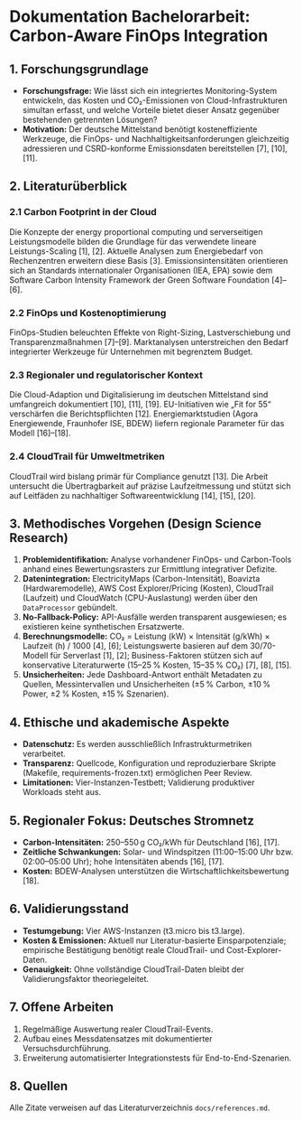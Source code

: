 # Dokumentation Bachelorarbeit: Carbon-Aware FinOps Integration

## 1. Forschungsgrundlage
- **Forschungsfrage:** Wie lässt sich ein integriertes Monitoring-System entwickeln, das Kosten und CO₂-Emissionen von Cloud-Infrastrukturen simultan erfasst, und welche Vorteile bietet dieser Ansatz gegenüber bestehenden getrennten Lösungen?
- **Motivation:** Der deutsche Mittelstand benötigt kosteneffiziente Werkzeuge, die FinOps- und Nachhaltigkeitsanforderungen gleichzeitig adressieren und CSRD-konforme Emissionsdaten bereitstellen [7], [10], [11].

## 2. Literaturüberblick
### 2.1 Carbon Footprint in der Cloud
Die Konzepte der energy proportional computing und serverseitigen Leistungsmodelle bilden die Grundlage für das verwendete lineare Leistungs-Scaling [1], [2]. Aktuelle Analysen zum Energiebedarf von Rechenzentren erweitern diese Basis [3]. Emissionsintensitäten orientieren sich an Standards internationaler Organisationen (IEA, EPA) sowie dem Software Carbon Intensity Framework der Green Software Foundation [4]–[6].

### 2.2 FinOps und Kostenoptimierung
FinOps-Studien beleuchten Effekte von Right-Sizing, Lastverschiebung und Transparenzmaßnahmen [7]–[9]. Marktanalysen unterstreichen den Bedarf integrierter Werkzeuge für Unternehmen mit begrenztem Budget.

### 2.3 Regionaler und regulatorischer Kontext
Die Cloud-Adaption und Digitalisierung im deutschen Mittelstand sind umfangreich dokumentiert [10], [11], [19]. EU-Initiativen wie „Fit for 55“ verschärfen die Berichtspflichten [12]. Energiemarktstudien (Agora Energiewende, Fraunhofer ISE, BDEW) liefern regionale Parameter für das Modell [16]–[18].

### 2.4 CloudTrail für Umweltmetriken
CloudTrail wird bislang primär für Compliance genutzt [13]. Die Arbeit untersucht die Übertragbarkeit auf präzise Laufzeitmessung und stützt sich auf Leitfäden zu nachhaltiger Softwareentwicklung [14], [15], [20].

## 3. Methodisches Vorgehen (Design Science Research)
1. **Problemidentifikation:** Analyse vorhandener FinOps- und Carbon-Tools anhand eines Bewertungsrasters zur Ermittlung integrativer Defizite.
2. **Datenintegration:** ElectricityMaps (Carbon-Intensität), Boavizta (Hardwaremodelle), AWS Cost Explorer/Pricing (Kosten), CloudTrail (Laufzeit) und CloudWatch (CPU-Auslastung) werden über den `DataProcessor` gebündelt.
3. **No-Fallback-Policy:** API-Ausfälle werden transparent ausgewiesen; es existieren keine synthetischen Ersatzwerte.
4. **Berechnungsmodelle:** CO₂ = Leistung (kW) × Intensität (g/kWh) × Laufzeit (h) / 1000 [4], [6]; Leistungswerte basieren auf dem 30/70-Modell für Serverlast [1], [2]; Business-Faktoren stützen sich auf konservative Literaturwerte (15–25 % Kosten, 15–35 % CO₂) [7], [8], [15].
5. **Unsicherheiten:** Jede Dashboard-Antwort enthält Metadaten zu Quellen, Messintervallen und Unsicherheiten (±5 % Carbon, ±10 % Power, ±2 % Kosten, ±15 % Szenarien).

## 4. Ethische und akademische Aspekte
- **Datenschutz:** Es werden ausschließlich Infrastrukturmetriken verarbeitet.
- **Transparenz:** Quellcode, Konfiguration und reproduzierbare Skripte (Makefile, requirements-frozen.txt) ermöglichen Peer Review.
- **Limitationen:** Vier-Instanzen-Testbett; Validierung produktiver Workloads steht aus.

## 5. Regionaler Fokus: Deutsches Stromnetz
- **Carbon-Intensitäten:** 250–550 g CO₂/kWh für Deutschland [16], [17].
- **Zeitliche Schwankungen:** Solar- und Windspitzen (11:00–15:00 Uhr bzw. 02:00–05:00 Uhr); hohe Intensitäten abends [16], [17].
- **Kosten:** BDEW-Analysen unterstützen die Wirtschaftlichkeitsbewertung [18].

## 6. Validierungsstand
- **Testumgebung:** Vier AWS-Instanzen (t3.micro bis t3.large).
- **Kosten & Emissionen:** Aktuell nur Literatur-basierte Einsparpotenziale; empirische Bestätigung benötigt reale CloudTrail- und Cost-Explorer-Daten.
- **Genauigkeit:** Ohne vollständige CloudTrail-Daten bleibt der Validierungsfaktor theoriegeleitet.

## 7. Offene Arbeiten
1. Regelmäßige Auswertung realer CloudTrail-Events.
2. Aufbau eines Messdatensatzes mit dokumentierter Versuchsdurchführung.
3. Erweiterung automatisierter Integrationstests für End-to-End-Szenarien.

## 8. Quellen
Alle Zitate verweisen auf das Literaturverzeichnis `docs/references.md`.
